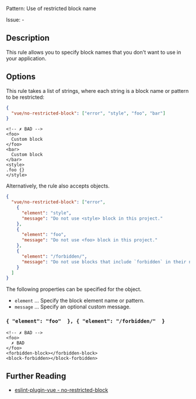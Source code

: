 Pattern: Use of restricted block name

Issue: -

## Description

This rule allows you to specify block names that you don't want to use in your application.

## Options

This rule takes a list of strings, where each string is a block name or pattern to be restricted:

```json
{
  "vue/no-restricted-block": ["error", "style", "foo", "bar"]
}
```

<eslint-code-block :rules="{'vue/no-restricted-block': ['error', 'style', 'foo', 'bar']}">

```vue
<!-- ✗ BAD -->
<foo>
  Custom block
</foo>
<bar>
  Custom block
</bar>
<style>
.foo {}
</style>
```

</eslint-code-block>

Alternatively, the rule also accepts objects.

```json
{
  "vue/no-restricted-block": ["error",
    {
      "element": "style",
      "message": "Do not use <style> block in this project."
    },
    {
      "element": "foo",
      "message": "Do not use <foo> block in this project."
    },
    {
      "element": "/forbidden/",
      "message": "Do not use blocks that include `forbidden` in their name."
    }
  ]
}
```

The following properties can be specified for the object.

- `element` ... Specify the block element name or pattern.
- `message` ... Specify an optional custom message.

### `{ "element": "foo"  }, { "element": "/forbidden/"  }`

<eslint-code-block :rules="{'vue/no-restricted-block': ['error', { element: 'foo' }, { element: '/forbidden/' }]}">

```vue
<!-- ✗ BAD -->
<foo>
  ✗ BAD
</foo>
<forbidden-block></forbidden-block>
<block-forbidden></block-forbidden>
```

</eslint-code-block>

## Further Reading

* [eslint-plugin-vue - no-restricted-block](https://eslint.vuejs.org/rules/no-restricted-block.html)

